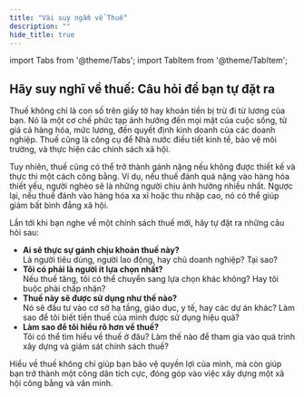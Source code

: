 ```yaml
---
title: "Vài suy ngẫm vể Thuế"
description: ""
hide_title: true
---
```


import Tabs from '@theme/Tabs';
import TabItem from '@theme/TabItem';

## Hãy suy nghĩ về thuế: Câu hỏi để bạn tự đặt ra

<p>
  Thuế không chỉ là con số trên giấy tờ hay khoản tiền bị trừ đi từ lương của bạn. Nó là một cơ chế phức tạp ảnh hưởng đến mọi mặt của cuộc sống, từ giá cả hàng hóa, mức lương, đến quyết định kinh doanh của các doanh nghiệp. Thuế cũng là công cụ để Nhà nước điều tiết kinh tế, bảo vệ môi trường, và thực hiện các chính sách xã hội.
</p>

<p>
  Tuy nhiên, thuế cũng có thể trở thành gánh nặng nếu không được thiết kế và thực thi một cách công bằng. Ví dụ, nếu thuế đánh quá nặng vào hàng hóa thiết yếu, người nghèo sẽ là những người chịu ảnh hưởng nhiều nhất. Ngược lại, nếu thuế đánh vào hàng hóa xa xỉ hoặc thu nhập cao, nó có thể giúp giảm bất bình đẳng xã hội.
</p>

<div className="cta-box">
  <p>Lần tới khi bạn nghe về một chính sách thuế mới, hãy tự đặt ra những câu hỏi sau:</p>
  <ul>
    <li>
      <strong>Ai sẽ thực sự gánh chịu khoản thuế này?</strong><br />
      Là người tiêu dùng, người lao động, hay chủ doanh nghiệp? Tại sao?
    </li>
    <li>
      <strong>Tôi có phải là người ít lựa chọn nhất?</strong><br />
      Nếu thuế tăng, tôi có thể chuyển sang lựa chọn khác không? Hay tôi buộc phải chấp nhận?
    </li>
    <li>
      <strong>Thuế này sẽ được sử dụng như thế nào?</strong><br />
      Nó sẽ đầu tư vào cơ sở hạ tầng, giáo dục, y tế, hay các dự án khác? Làm sao để tôi biết tiền thuế của mình được sử dụng hiệu quả?
    </li>
    <li>
      <strong>Làm sao để tôi hiểu rõ hơn về thuế?</strong><br />
      Tôi có thể tìm hiểu về thuế ở đâu? Làm thế nào để tham gia vào quá trình xây dựng và giám sát chính sách thuế?
    </li>
  </ul>
  <p>
    Hiểu về thuế không chỉ giúp bạn bảo vệ quyền lợi của mình, mà còn giúp bạn trở thành một công dân tích cực, đóng góp vào việc xây dựng một xã hội công bằng và văn minh.
  </p>
</div>